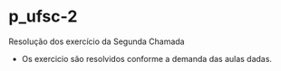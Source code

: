 # p_ufsc-2
Resolução dos exercício da Segunda Chamada

- Os exercicio são resolvidos conforme a demanda das aulas dadas.
